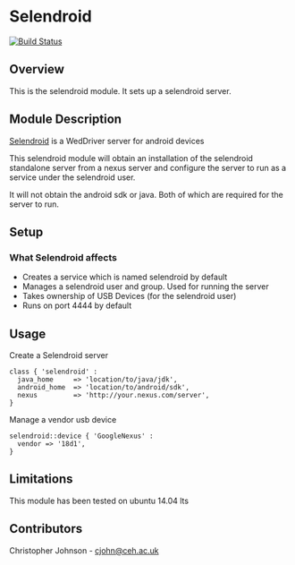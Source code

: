# Selendroid
[![Build Status](https://travis-ci.org/NERC-CEH/puppet-selendroid.svg?branch=master)](https://travis-ci.org/NERC-CEH/puppet-selendroid)
## Overview

This is the selendroid module. It sets up a selendroid server.

## Module Description

[Selendroid](selendroid.io) is a WedDriver server for android devices

This selendroid module will obtain an installation of the selendroid standalone server
from a nexus server and configure the server to run as a service under the selendroid user.

It will not obtain the android sdk or java. Both of which are required for the server to run.

## Setup

### What Selendroid affects

* Creates a service which is named selendroid by default
* Manages a selendroid user and group. Used for running the server
* Takes ownership of USB Devices (for the selendroid user)
* Runs on port 4444 by default

## Usage

Create a Selendroid server

    class { 'selendroid' :
      java_home     => 'location/to/java/jdk',
      android_home  => 'location/to/android/sdk',
      nexus         => 'http://your.nexus.com/server',
    }

Manage a vendor usb device
   
    selendroid::device { 'GoogleNexus' :
      vendor => '18d1',
    }

## Limitations

This module has been tested on ubuntu 14.04 lts

## Contributors

Christopher Johnson - cjohn@ceh.ac.uk